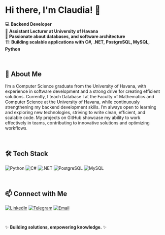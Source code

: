 # Hi there, I'm Claudia! 👋

💻 **Backend Developer**  
📍 **Assistant Lecturer at University of Havana**  
🎯 **Passionate about databases, and software architecture**  
🏗️ **Building scalable applications with C#, .NET, PostgreSQL, MySQL, Python** 

<br/>

## 🚀  About Me
I’m a Computer Science graduate from the University of Havana, with experience in software development and a strong drive for creating efficient solutions. Currently, I teach Database I at the Faculty of Mathematics and Computer Science at the University of Havana, while continuously strengthening my backend development skills. I’m always open to learning and exploring new technologies, striving to write clean, efficient, and scalable code. My projects on GitHub showcase my ability to work effectively in teams, contributing to innovative solutions and optimizing workflows.


<br/>

## 🛠️  Tech Stack
![Python](https://img.shields.io/badge/Python-3776AB?style=for-the-badge&logo=python&logoColor=white)
![C#](https://img.shields.io/badge/C%23-239120?style=for-the-badge&logo=c-sharp&logoColor=white)
![.NET](https://img.shields.io/badge/.NET-512BD4?style=for-the-badge&logo=dotnet&logoColor=white)
![PostgreSQL](https://img.shields.io/badge/PostgreSQL-316192?style=for-the-badge&logo=postgresql&logoColor=white)
![MySQL](https://img.shields.io/badge/MySQL-4479A1?style=for-the-badge&logo=mysql&logoColor=white)

<br/>

## 📫 Connect with Me
[![LinkedIn](https://img.shields.io/badge/LinkedIn-0A66C2?style=for-the-badge&logo=linkedin&logoColor=white)](https://www.linkedin.com/in/claudia-alvarez-mart%C3%ADnez-741566354/)
[![Telegram](https://img.shields.io/badge/Telegram-26A5E4?style=for-the-badge&logo=telegram&logoColor=white)](https://t.me/claalvarez01)
[![Email](https://img.shields.io/badge/Email-D14836?style=for-the-badge&logo=gmail&logoColor=white)](mailto:claalvarezmartinez@gmail.com)  


<br/>


✨ **Building solutions, empowering knowledge.** ✨
